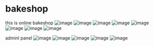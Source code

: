 # bakeshop
this is online bakeshop 
![image](https://user-images.githubusercontent.com/38360147/173220704-4b1d456d-a6dc-4560-a4ef-2778a4377bb1.png)
![image](https://user-images.githubusercontent.com/38360147/173220744-f7c7cbc2-3ca4-411d-b336-574246022d9a.png)
![image](https://user-images.githubusercontent.com/38360147/174762001-30f85a65-d4a7-4d40-b060-8db50a3d0432.png)
![image](https://user-images.githubusercontent.com/38360147/175775250-74e3fcbe-3130-4d25-96ec-53c4ef5d7c4a.png)
![image](https://user-images.githubusercontent.com/38360147/175775828-8b93eb65-842d-4803-b8d7-e133bdc51380.png)
![image](https://user-images.githubusercontent.com/38360147/176435568-e99d0891-8be1-4d40-b113-de41bb7b229b.png)
![image](https://user-images.githubusercontent.com/38360147/176435934-141e3de4-1d70-4b3c-a267-198115ac042e.png)
![image](https://user-images.githubusercontent.com/38360147/176435949-68d44c1e-53dd-4565-9fe2-67ff78a41b32.png)

adminl panel 
![image](https://user-images.githubusercontent.com/38360147/181234573-d75d6079-a3d8-4a39-a45c-ce1e88836f14.png)
![image](https://user-images.githubusercontent.com/38360147/181234727-2064ff97-5a50-47d7-8362-baea5c0ff504.png)
![image](https://user-images.githubusercontent.com/38360147/181234767-1a46d4ff-31d5-43ff-a0f9-9576e8b58535.png)
![image](https://user-images.githubusercontent.com/38360147/178992927-8b6b5032-ac94-42ab-9a5e-d70973809f11.png)
![image](https://user-images.githubusercontent.com/38360147/183637041-79a4ddf6-bafb-4049-aa09-a18ae161b792.png)



